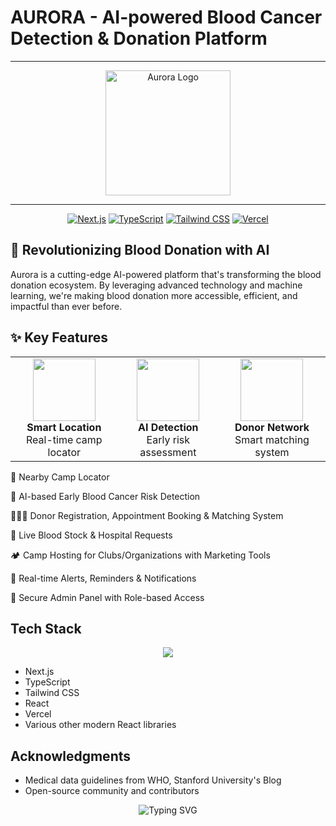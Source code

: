 # AURORA - AI-powered Blood Cancer Detection & Donation Platform



---

<div align="center">
<img src="https://github.com/user-attachments/assets/26b36d9e-5f13-434b-9c75-b68ada7edd10" alt="Aurora Logo" width="200"/>

---

  
  [![Next.js](https://img.shields.io/badge/Next.js-000000?style=for-the-badge&logo=next.js&logoColor=white)](https://nextjs.org/)
  [![TypeScript](https://img.shields.io/badge/TypeScript-007ACC?style=for-the-badge&logo=typescript&logoColor=white)](https://www.typescriptlang.org/)
  [![Tailwind CSS](https://img.shields.io/badge/Tailwind_CSS-38B2AC?style=for-the-badge&logo=tailwind-css&logoColor=white)](https://tailwindcss.com/)
  [![Vercel](https://img.shields.io/badge/Vercel-000000?style=for-the-badge&logo=vercel&logoColor=white)](https://vercel.com)
  
</div>  

## 🌟 Revolutionizing Blood Donation with AI

Aurora is a cutting-edge AI-powered platform that's transforming the blood donation ecosystem. By leveraging advanced technology and machine learning, we're making blood donation more accessible, efficient, and impactful than ever before.

## ✨ Key Features

<div align="center">
  <table>
    <tr>
      <td align="center">
        <img src="https://github.com/user-attachments/assets/4a33f45c-c246-46e0-8e74-e2282d5e280d" width="100"/>
        <br/>
        <b>Smart Location</b>
        <br/>
        Real-time camp locator
      </td>
      <td align="center">
        <img src="https://github.com/user-attachments/assets/f6e096f2-4e31-4425-a09d-a2a1bc082e72" width="100"/>
        <br/>
        <b>AI Detection</b>
        <br/>
        Early risk assessment
      </td>
      <td align="center">
        <img src="https://github.com/user-attachments/assets/d973c3a4-c4ca-4a94-9fc5-3e13df0193d6" width="100"/>
        <br/>
        <b>Donor Network</b>
        <br/>
        Smart matching system
      </td>
    </tr>
  </table>
</div>


📍 Nearby Camp Locator

🧬 AI-based Early Blood Cancer Risk Detection

🧑‍🤝‍🧑 Donor Registration, Appointment Booking & Matching System

🏥 Live Blood Stock & Hospital Requests

🏕️ Camp Hosting for Clubs/Organizations with Marketing Tools

🔔 Real-time Alerts, Reminders & Notifications

🔐 Secure Admin Panel with Role-based Access



## Tech Stack

<div align="center">
  <img src="https://skillicons.dev/icons?i=nextjs,ts,tailwind,react,vercel,git&theme=dark" />
</div>

- Next.js
- TypeScript
- Tailwind CSS
- React
- Vercel
- Various other modern React libraries

## Acknowledgments

- Medical data guidelines from WHO, Stanford University's Blog
- Open-source community and contributors


<div align="center">
  <img src="https://readme-typing-svg.herokuapp.com?font=Fira+Code&weight=500&size=20&pause=1000&color=3B82F6&center=true&vCenter=true&width=600&height=50&lines=Made+with+❤️+by+the+Aurora+Team" alt="Typing SVG" />
</div>
